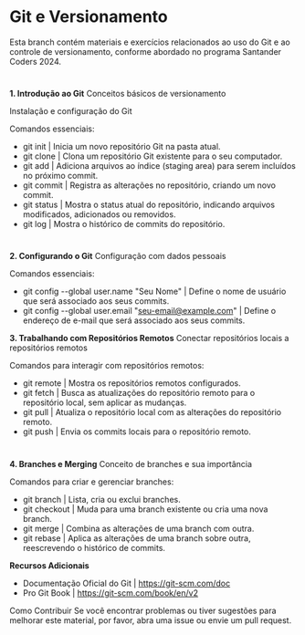 # Git e Versionamento
Esta branch contém materiais e exercícios relacionados ao uso do Git e ao controle de versionamento, conforme abordado no programa Santander Coders 2024.

#

**1. Introdução ao Git**
Conceitos básicos de versionamento

Instalação e configuração do Git

Comandos essenciais:

- git init | Inicia um novo repositório Git na pasta atual.
- git clone | Clona um repositório Git existente para o seu computador.
- git add | Adiciona arquivos ao índice (staging area) para serem incluídos no próximo commit.
- git commit | Registra as alterações no repositório, criando um novo commit.
- git status | Mostra o status atual do repositório, indicando arquivos modificados, adicionados ou removidos.
- git log | Mostra o histórico de commits do repositório.

#

**2. Configurando o Git**
Configuração com dados pessoais

Comandos essenciais:

- git config --global user.name "Seu Nome" | Define o nome de usuário que será associado aos seus commits.
- git config --global user.email "seu-email@example.com" | Define o endereço de e-mail que será associado aos seus commits.

**3. Trabalhando com Repositórios Remotos**
Conectar repositórios locais a repositórios remotos

Comandos para interagir com repositórios remotos:

- git remote | Mostra os repositórios remotos configurados.
- git fetch | Busca as atualizações do repositório remoto para o repositório local, sem aplicar as mudanças.
- git pull | Atualiza o repositório local com as alterações do repositório remoto.
- git push | Envia os commits locais para o repositório remoto.

#

**4. Branches e Merging**
Conceito de branches e sua importância

Comandos para criar e gerenciar branches:

- git branch | Lista, cria ou exclui branches.
- git checkout | Muda para uma branch existente ou cria uma nova branch.
- git merge | Combina as alterações de uma branch com outra.
- git rebase |  Aplica as alterações de uma branch sobre outra, reescrevendo o histórico de commits.

**Recursos Adicionais**
- Documentação Oficial do Git | https://git-scm.com/doc
- Pro Git Book | https://git-scm.com/book/en/v2

Como Contribuir
Se você encontrar problemas ou tiver sugestões para melhorar este material, por favor, abra uma issue ou envie um pull request.
